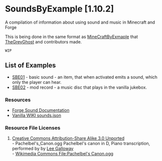 # SoundsByExample [1.10.2]
A compilation of information about using sound and music in Minecraft and Forge

This is being done in the same format as [MineCraftByExmaple][MBE] that [TheGreyGhost][TGG] and contributors made.

`WIP`
## List of Examples
  - [SBE01][01] - basic sound - an item, that when activated emits a sound, which only the player can hear.
  - [SBE02][02] - mod record - a music disc that plays in the vanilla jukebox.
  
### Resources
  - [Forge Sound Documentation][ForgeSoundDocs]
  - [Vanilla WIKI sounds.json][SoundJsonVanillaWiki]
  
  
[MBE]: https://github.com/TheGreyGhost/MinecraftByExample
[TGG]: https://github.com/TheGreyGhost
[ForgeSoundDocs]: http://mcforge.readthedocs.io/en/latest/effects/sounds/
[SoundJsonVanillaWiki]: http://minecraft.gamepedia.com/Sounds.json

[01]: https://github.com/Aeronica/SoundsByExample/tree/master/src/main/java/soundsbyexample/sbe01_basic_sound
[02]: https://github.com/Aeronica/SoundsByExample/tree/master/src/main/java/soundsbyexample/sbe02_mod_record

### Resource File Licenses
  1. [Creative Commons Attribution-Share Alike 3.0 Unported][CCSAU]  
    - Pachelbel's_Canon.ogg Pachelbel's canon in D, Piano transcription, performed by  by [Lee Galloway][LGWEB]  
    - [Wikimedia Commons File:Pachelbel's Canon.ogg][WMCOM]  
  
[CCSAU]: https://creativecommons.org/licenses/by-sa/3.0/legalcode
[LGWEB]: http://www.LeeGalloway.com/
[WMCOM]: https://commons.wikimedia.org/wiki/File:Pachelbel%27s_Canon.ogg